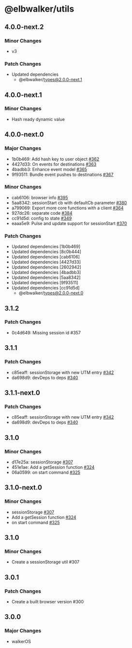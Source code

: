 # @elbwalker/utils

## 4.0.0-next.2

### Minor Changes

- v3

### Patch Changes

- Updated dependencies
  - @elbwalker/types@2.0.0-next.1

## 4.0.0-next.1

### Minor Changes

- Hash ready dynamic value

## 4.0.0-next.0

### Major Changes

- 1b0b469: Add hash key to user object
  [#362](https://github.com/elbwalker/walkerOS/issues/362)
- 4427d33: On events for destinations
  [#363](https://github.com/elbwalker/walkerOS/issues/363)
- 4badbb3: Enhance event model
  [#365](https://github.com/elbwalker/walkerOS/issues/365)
- 9f93511: Bundle event pushes to destinations
  [#367](https://github.com/elbwalker/walkerOS/issues/367)

### Minor Changes

- cab6106: browser info [#395](https://github.com/elbwalker/walkerOS/issues/395)
- 5aa8342: sessionStart cb with defaultCb parameter
  [#380](https://github.com/elbwalker/walkerOS/issues/380)
- a799069: Export more core functions with a client
  [#364](https://github.com/elbwalker/walkerOS/issues/364)
- 927dc26: separate code
  [#384](https://github.com/elbwalker/walkerOS/issues/384)
- cc91d5d: config to state
  [#349](https://github.com/elbwalker/walkerOS/issues/349)
- eaaa5e9: Pulse and update support for sessionStart
  [#370](https://github.com/elbwalker/walkerOS/issues/370)

### Patch Changes

- Updated dependencies [1b0b469]
- Updated dependencies [8c0b444]
- Updated dependencies [cab6106]
- Updated dependencies [4427d33]
- Updated dependencies [2602942]
- Updated dependencies [4badbb3]
- Updated dependencies [5aa8342]
- Updated dependencies [9f93511]
- Updated dependencies [cc91d5d]
  - @elbwalker/types@2.0.0-next.0

## 3.1.2

### Patch Changes

- 0c4d649: Missing session id #357

## 3.1.1

### Patch Changes

- c85eaff: sessionStorage with new UTM entry
  [#342](https://github.com/elbwalker/walkerOS/issues/342)
- da698d9: devDeps to deps
  [#340](https://github.com/elbwalker/walkerOS/issues/340)

## 3.1.1-next.0

### Patch Changes

- c85eaff: sessionStorage with new UTM entry
  [#342](https://github.com/elbwalker/walkerOS/issues/342)
- da698d9: devDeps to deps
  [#340](https://github.com/elbwalker/walkerOS/issues/340)

## 3.1.0

### Minor Changes

- d17e25a: sessionStorage
  [#307](https://github.com/elbwalker/walkerOS/issues/307)
- 451e1ae: Add a getSession function
  [#324](https://github.com/elbwalker/walkerOS/issues/324)
- 06a0599: on start command
  [#325](https://github.com/elbwalker/walkerOS/issues/325)

## 3.1.0-next.0

### Minor Changes

- sessionStorage [#307](https://github.com/elbwalker/walkerOS/issues/307)
- Add a getSession function
  [#324](https://github.com/elbwalker/walkerOS/issues/324)
- on start command [#325](https://github.com/elbwalker/walkerOS/issues/325)

## 3.1.0

### Minor Changes

- Create a sessionStorage util #307

## 3.0.1

### Patch Changes

- Create a built browser version #300

## 3.0.0

### Major Changes

- walkerOS
